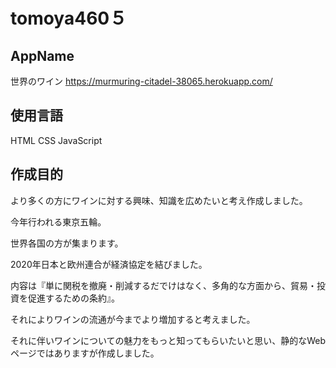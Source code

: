 # tomoya460５

## AppName

世界のワイン
https://murmuring-citadel-38065.herokuapp.com/

## 使用言語

HTML CSS JavaScript

## 作成目的

より多くの方にワインに対する興味、知識を広めたいと考え作成しました。

今年行われる東京五輪。

世界各国の方が集まります。

2020年日本と欧州連合が経済協定を結びました。

内容は『単に関税を撤廃・削減するだでけはなく、多角的な方面から、貿易・投資を促進するための条約』。

それによりワインの流通が今までより増加すると考えました。

それに伴いワインについての魅力をもっと知ってもらいたいと思い、静的なWebページではありますが作成しました。
